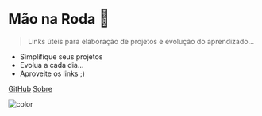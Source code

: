 

# Mão na Roda <big>👋</big>

> Links úteis para elaboração de projetos e evolução do aprendizado...

- Simplifique seus projetos
- Evolua a cada dia...
-  Aproveite os links ;)

[GitHub](https://github.com/IzabellaLoyse/mao-na-roda/tree/main)
[Sobre](#Sobre)

![color](#ffec8b)